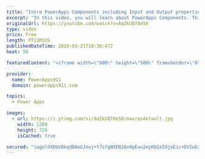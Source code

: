 ```yaml
---
title: "Intro PowerApps Components including Input and Output properties"
excerpt: "In this video, you will learn about PowerApps Components. This new feature allows you to package and reuse controls and functionality throughout your app. The video covers what are Components, how to pass data into components, and how to pass data from components.  For more information on PowerApps please"
originalUrl: https://youtube.com/watch?v=AqZkUQ78e50
type: video
price: Free
length: PT23M32S
publishedDateTime: 2019-03-31T18:36:47Z
heat: 56

featuredContent: "<iframe width=\"800\" height=\"500\" frameborder=\"0\" src=\"https://www.youtube.com/embed/AqZkUQ78e50\" allow=\"accelerometer; autoplay; encrypted-media; gyroscope; picture-in-picture\" allowfullscreen></iframe>"

provider:
  name: PowerApps911
  domain: powerapps911.com

topics:
  - Power Apps

images:
  - url: https://i.ytimg.com/vi/AqZkUQ78e50/maxresdefault.jpg
    width: 1280
    height: 720
    isCached: true

secured: "iagolOXDUvBkqdBAeGJeoj+t7ofgNXEB16n0pEwu2eyKbGxIOjxEic+DVIwb2shVZP3vwjniKoOEBucFlysk02HIRRhvwiPArixpgm5lOT1QDjKhs0sNYdo5yrltUJe6sxF0mCWqVW8z6q9AMG7khn6c/tcJuGHvve7OA64D4hgcGPpS7ZfdLPPh3TIMLm4obCvtS2Fh/Q7ooUASwxlOxvM0Yos2U9A8xz/oPPsGdIKURYt1tt02aiEr/vd60CemsIvJcedTWkJUnLdO8u0Z9WuwuF2+Jl0pRZYNqrcZq1PGzJxyih/6s+1BENv7b3O7L55FnG3ZQDNcp03vfLczMxlw7ar1f6d8pcCzBTHujUSsA7CdtSMsUbpq+cMNc9buSkZ5BZhmDta+ZwBomYNnnkq4nxaMUu0CkGqNTc1gSNs=;Euh3lBTQ21EDz/0GtkCEPQ=="
---
```


